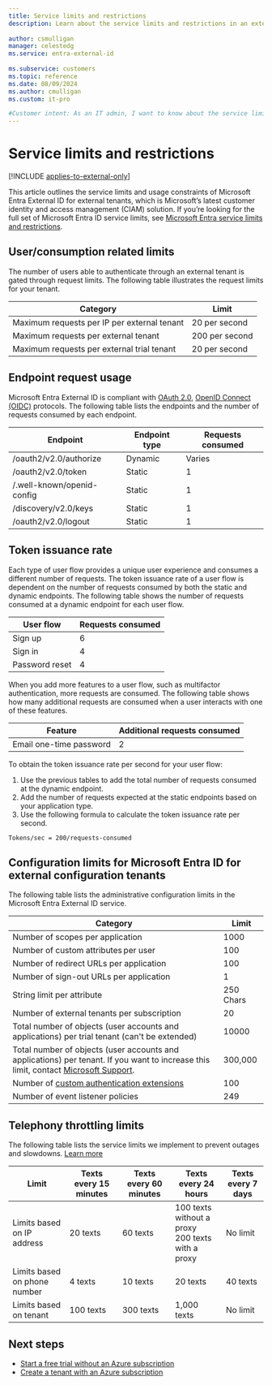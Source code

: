 ```yaml
---
title: Service limits and restrictions
description: Learn about the service limits and restrictions in an external tenant.
 
author: csmulligan
manager: celestedg
ms.service: entra-external-id
 
ms.subservice: customers
ms.topic: reference
ms.date: 08/09/2024
ms.author: cmulligan
ms.custom: it-pro

#Customer intent: As an IT admin, I want to know about the service limits and restrictions in my external tenant.
---
```

# Service limits and restrictions

[!INCLUDE [applies-to-external-only](../includes/applies-to-external-only.md)]

This article outlines the service limits and usage constraints of Microsoft Entra External ID for external tenants, which is Microsoft’s latest customer identity and access management (CIAM) solution. If you’re looking for the full set of Microsoft Entra ID service limits, see [Microsoft Entra service limits and restrictions](/entra/identity/users/directory-service-limits-restrictions).

## User/consumption related limits

The number of users able to authenticate through an external tenant is gated through request limits. The following table illustrates the request limits for your tenant.


|Category |Limit    |
|---------|---------|
|Maximum requests per IP per external tenant       |20 per second  |  
|Maximum requests per external tenant     |200 per second          |
|Maximum requests per external trial tenant     |20 per second          |

## Endpoint request usage

Microsoft Entra External ID is compliant with [OAuth 2.0](https://datatracker.ietf.org/doc/html/rfc6749), [OpenID Connect (OIDC)](https://openid.net/certification/) protocols. The following table lists the endpoints and the number of requests consumed by each endpoint.

|Endpoint                 |Endpoint type     |Requests consumed |
|-----------------------------|---------|------------------|
|/oauth2/v2.0/authorize       |Dynamic  |Varies |
|/oauth2/v2.0/token           |Static   |1                 |
|/.well-known/openid-config   |Static   |1                 |
|/discovery/v2.0/keys         |Static   |1                 |
|/oauth2/v2.0/logout          |Static   |1                 |

## Token issuance rate

Each type of user flow provides a unique user experience and consumes a different number of requests.
The token issuance rate of a user flow is dependent on the number of requests consumed by both the static and dynamic endpoints. The following table shows the number of requests consumed at a dynamic endpoint for each user flow.
<!-- Add MS Graph limits here.-->
|User flow |Requests consumed    |
|---------|---------|
|Sign up        |6  |
|Sign in        |4   |
|Password reset |4   |

When you add more features to a user flow, such as multifactor authentication, more requests are consumed. The following table shows how many additional requests are consumed when a user interacts with one of these features.

|Feature |Additional requests consumed    |
|---------|---------|
|Email one-time password      |2   |

To obtain the token issuance rate per second for your user flow:

1. Use the previous tables to add the total number of requests consumed at the dynamic endpoint.
2. Add the number of requests expected at the static endpoints based on your application type.
3. Use the following formula to calculate the token issuance rate per second.

```
Tokens/sec = 200/requests-consumed
```

## Configuration limits for Microsoft Entra ID for external configuration tenants

The following table lists the administrative configuration limits in the Microsoft Entra External ID service.

|Category  |Limit  |
|---------|---------|
|Number of scopes per application        |1000          |
|Number of custom attributes per user      |100         |
|Number of redirect URLs per application       |100         |
|Number of sign-out URLs per application        |1          |
|String limit per attribute      |250 Chars          |
|Number of external tenants per subscription      |20         |
|Total number of objects (user accounts and applications) per trial tenant (can't be extended)| 10000 |
|Total number of objects (user accounts and applications) per tenant. If you want to increase this limit, contact [Microsoft Support](/entra/identity-platform/developer-support-help-options?toc=%2Fentra%2Fexternal-id%2Ftoc.json&bc=%2Fentra%2Fexternal-id%2Fbreadcrumb%2Ftoc.json#create-an-azure-support-request). | 300,000 |
|Number of [custom authentication extensions](/entra/identity-platform/custom-extension-overview)    |100         |
|Number of event listener policies    |249         |

## Telephony throttling limits

The following table lists the service limits we implement to prevent outages and slowdowns. [Learn more](~/identity/authentication/concept-mfa-telephony-fraud.md)

|Limit                        |Texts every 15 minutes|Texts every 60 minutes|Texts every 24 hours                                 |Texts every 7 days |
|-----------------------------|----------------------|----------------------|-----------------------------------------------------|-------------------|
|Limits based on IP address   |20 texts              |60 texts              |100 texts without a proxy</br>200 texts with a proxy |No limit           |
|Limits based on phone number |4 texts               |10 texts              |20 texts                                             |40 texts           |
|Limits based on tenant       |100 texts             |300 texts             |1,000 texts                                           |No limit           |

## Next steps

- [Start a free trial without an Azure subscription](quickstart-trial-setup.md)
- [Create a tenant with an Azure subscription](quickstart-tenant-setup.md)
